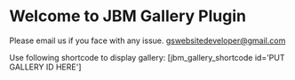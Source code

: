 # Welcome to JBM Gallery Plugin

Please email us if you face with any issue. gswebsitedeveloper@gmail.com

Use following shortcode to display gallery:
[jbm_gallery_shortcode id='PUT GALLERY ID HERE']
